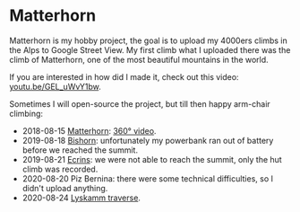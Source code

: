 # Matterhorn

Matterhorn is my hobby project, the goal is to upload my 4000ers climbs in
the Alps to Google Street View. My first climb what I uploaded there was the
climb of Matterhorn, one of the most beautiful mountains in the world.

If you are interested in how did I made it, check out this video:
[youtu.be/GEL_uWvY1bw](https://youtu.be/GEL_uWvY1bw).

Sometimes I will open-source the project, but till then happy arm-chair
climbing:

* 2018-08-15 [Matterhorn](https://www.google.com/maps/@45.9766873,7.6577791,3a,75y,79.71h,89.83t/data=!3m6!1e1!3m4!1sAF1QipPoSsjzI1Qx3TqP8ZSXuppNT3ug3bDpkGNYTGef!2e10!7i7776!8i3888):
[360° video](https://youtu.be/vm3FqQhwmmM).
* 2019-08-18 [Bishorn](https://www.google.com/maps/@46.1205292,7.7137726,3a,75y,139.2h,110.23t/data=!3m6!1e1!3m4!1sAF1QipMZTpr4Sz-VGoUABvcOoYvo7ikdB40n6HaI2L21!2e10!7i7776!8i3888):
unfortunately my powerbank ran out of battery before we reached the summit.
* 2019-08-21 [Ecrins](https://www.google.com/maps/@44.9473919,6.3830959,3a,75y,167.88h,80.89t/data=!3m6!1e1!3m4!1sAF1QipO4i-f5f84xWeaI5_vsXi8CD-080_xjyaBFdF_g!2e10!7i7776!8i3888):
we were not able to reach the summit, only the hut climb was recorded.
* 2020-08-20 Piz Bernina: there were some technical difficulties, so I didn't
upload anything.
* 2020-08-24 [Lyskamm traverse](https://www.google.com/maps/@45.9262886,7.823945,3a,75y,96.28h,89.47t/data=!3m8!1e1!3m6!1sAF1QipP8t2opeMT0s4veNOqCZsxBdFqOQt0ewo5JGE35!2e10!3e11!6shttps:%2F%2Flh5.googleusercontent.com%2Fp%2FAF1QipP8t2opeMT0s4veNOqCZsxBdFqOQt0ewo5JGE35%3Dw203-h100-k-no-pi-0.8809302-ya84.38711-ro24.554934-fo100!7i7776!8i3888).
